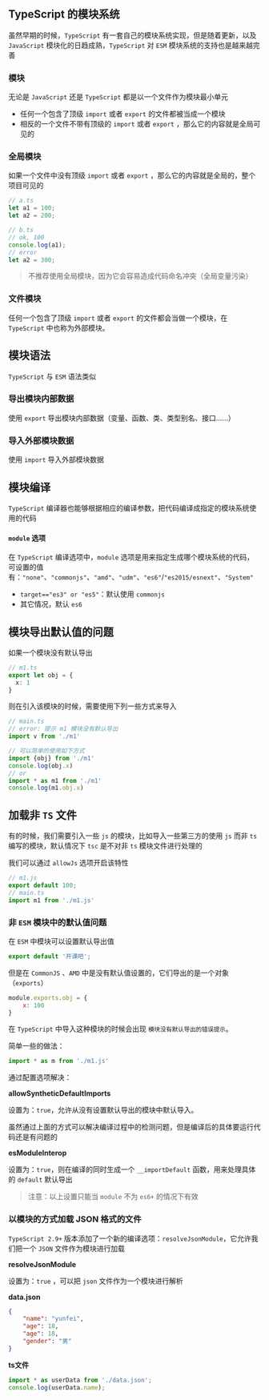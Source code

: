 ## TypeScript 的模块系统
虽然早期的时候，`TypeScript` 有一套自己的模块系统实现，但是随着更新，以及 `JavaScript` 模块化的日趋成熟，`TypeScript` 对 `ESM` 模块系统的支持也是越来越完善

### 模块

无论是 `JavaScript` 还是 `TypeScript` 都是以一个文件作为模块最小单元

- 任何一个包含了顶级 `import` 或者 `export` 的文件都被当成一个模块
- 相反的一个文件不带有顶级的 `import` 或者 `export` ，那么它的内容就是全局可见的

### 全局模块

如果一个文件中没有顶级 `import` 或者 `export` ，那么它的内容就是全局的，整个项目可见的

```typescript
// a.ts
let a1 = 100;
let a2 = 200;
```

```typescript
// b.ts
// ok, 100
console.log(a1);
// error
let a2 = 300;
```

> 不推荐使用全局模块，因为它会容易造成代码命名冲突（全局变量污染）

### 文件模块

任何一个包含了顶级 `import` 或者 `export` 的文件都会当做一个模块，在 `TypeScript` 中也称为外部模块。



## 模块语法

`TypeScript` 与 `ESM` 语法类似

### 导出模块内部数据

使用 `export` 导出模块内部数据（变量、函数、类、类型别名、接口……）

### 导入外部模块数据

使用 `import` 导入外部模块数据



## 模块编译

`TypeScript` 编译器也能够根据相应的编译参数，把代码编译成指定的模块系统使用的代码

#### `module` 选项

在 `TypeScript` 编译选项中，`module` 选项是用来指定生成哪个模块系统的代码，可设置的值有：`"none"`、`"commonjs"`、`"amd"`、`"udm"`、`"es6"`/`"es2015/esnext"`、`"System"`

- `target=="es3" or "es5"`：默认使用 `commonjs`
- 其它情况，默认 `es6`



## 模块导出默认值的问题

如果一个模块没有默认导出

```typescript
// m1.ts
export let obj = {
  x: 1
}
```

则在引入该模块的时候，需要使用下列一些方式来导入

```typescript
// main.ts
// error: 提示 m1 模块没有默认导出
import v from './m1'

// 可以简单的使用如下方式
import {obj} from './m1'
console.log(obj.x)
// or
import * as m1 from './m1'
console.log(m1.obj.x)
```



## 加载非 `TS` 文件

有的时候，我们需要引入一些 `js` 的模块，比如导入一些第三方的使用 `js` 而非 `ts` 编写的模块，默认情况下 `tsc` 是不对非 `ts` 模块文件进行处理的

我们可以通过 `allowJs` 选项开启该特性

```javascript
// m1.js
export default 100;
// main.ts
import m1 from './m1.js'
```

### 非 `ESM` 模块中的默认值问题

 在 `ESM` 中模块可以设置默认导出值

```typescript
export default '开课吧';
```

但是在 `CommonJS` 、`AMD` 中是没有默认值设置的，它们导出的是一个对象（`exports`）

```javascript
module.exports.obj = {
    x: 100
}
```

在 `TypeScript` 中导入这种模块的时候会出现 `模块没有默认导出的错误提示`。

简单一些的做法：

```typescript
import * as m from './m1.js'
```

通过配置选项解决：

**allowSyntheticDefaultImports**

设置为：`true`，允许从没有设置默认导出的模块中默认导入。

虽然通过上面的方式可以解决编译过程中的检测问题，但是编译后的具体要运行代码还是有问题的

**esModuleInterop**

设置为：`true`，则在编译的同时生成一个 `__importDefault` 函数，用来处理具体的 `default` 默认导出

> 注意：以上设置只能当 `module` 不为 `es6+` 的情况下有效



### 以模块的方式加载 JSON 格式的文件

`TypeScript 2.9+` 版本添加了一个新的编译选项：`resolveJsonModule`，它允许我们把一个 `JSON` 文件作为模块进行加载

**resolveJsonModule**

设置为：`true` ，可以把 `json` 文件作为一个模块进行解析

**data.json**

```json
{
    "name": "yunfei",
    "age": 18,
    "age": 18,
    "gender": "男"
}
```

**ts文件**

```typescript
import * as userData from './data.json';
console.log(userData.name);
```

